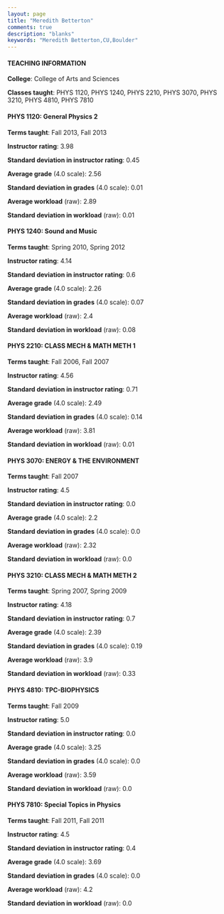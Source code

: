```yaml
---
layout: page
title: "Meredith Betterton" 
comments: true
description: "blanks"
keywords: "Meredith Betterton,CU,Boulder"
---
```

<head>
<script src="https://ajax.googleapis.com/ajax/libs/jquery/2.1.3/jquery.min.js"></script>
<script src="https://dl.dropboxusercontent.com/s/pc42nxpaw1ea4o9/highcharts.js?dl=0"></script>
<!-- <script src="../assets/js/highcharts.js"></script> -->
<style type="text/css">@font-face {
	font-family: "Bebas Neue";
	src: url(https://www.filehosting.org/file/details/544349/BebasNeue Regular.otf) format("opentype");
	}
	h1.Bebas { 
		font-family: "Bebas Neue", Verdana, Tahoma;
	}
</style>
</head>
	   
#### TEACHING INFORMATION

**College**: College of Arts and Sciences

**Classes taught**: PHYS 1120, PHYS 1240, PHYS 2210, PHYS 3070, PHYS 3210, PHYS 4810, PHYS 7810

#### PHYS 1120: General Physics 2

**Terms taught**: Fall 2013, Fall 2013

**Instructor rating**: 3.98

**Standard deviation in instructor rating**: 0.45

**Average grade** (4.0 scale): 2.56

**Standard deviation in grades** (4.0 scale): 0.01

**Average workload** (raw): 2.89

**Standard deviation in workload** (raw): 0.01

#### PHYS 1240: Sound and Music

**Terms taught**: Spring 2010, Spring 2012

**Instructor rating**: 4.14

**Standard deviation in instructor rating**: 0.6

**Average grade** (4.0 scale): 2.26

**Standard deviation in grades** (4.0 scale): 0.07

**Average workload** (raw): 2.4

**Standard deviation in workload** (raw): 0.08

#### PHYS 2210: CLASS MECH & MATH METH 1

**Terms taught**: Fall 2006, Fall 2007

**Instructor rating**: 4.56

**Standard deviation in instructor rating**: 0.71

**Average grade** (4.0 scale): 2.49

**Standard deviation in grades** (4.0 scale): 0.14

**Average workload** (raw): 3.81

**Standard deviation in workload** (raw): 0.01

#### PHYS 3070: ENERGY & THE ENVIRONMENT

**Terms taught**: Fall 2007

**Instructor rating**: 4.5

**Standard deviation in instructor rating**: 0.0

**Average grade** (4.0 scale): 2.2

**Standard deviation in grades** (4.0 scale): 0.0

**Average workload** (raw): 2.32

**Standard deviation in workload** (raw): 0.0

#### PHYS 3210: CLASS MECH & MATH METH 2

**Terms taught**: Spring 2007, Spring 2009

**Instructor rating**: 4.18

**Standard deviation in instructor rating**: 0.7

**Average grade** (4.0 scale): 2.39

**Standard deviation in grades** (4.0 scale): 0.19

**Average workload** (raw): 3.9

**Standard deviation in workload** (raw): 0.33

#### PHYS 4810: TPC-BIOPHYSICS

**Terms taught**: Fall 2009

**Instructor rating**: 5.0

**Standard deviation in instructor rating**: 0.0

**Average grade** (4.0 scale): 3.25

**Standard deviation in grades** (4.0 scale): 0.0

**Average workload** (raw): 3.59

**Standard deviation in workload** (raw): 0.0

#### PHYS 7810: Special Topics in Physics

**Terms taught**: Fall 2011, Fall 2011

**Instructor rating**: 4.5

**Standard deviation in instructor rating**: 0.4

**Average grade** (4.0 scale): 3.69

**Standard deviation in grades** (4.0 scale): 0.0

**Average workload** (raw): 4.2

**Standard deviation in workload** (raw): 0.0

